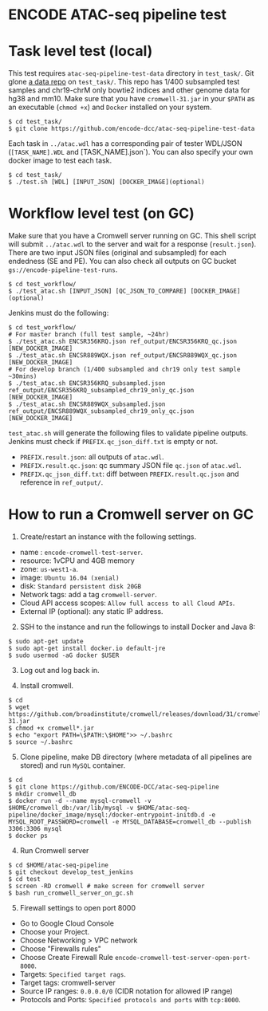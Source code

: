 ENCODE ATAC-seq pipeline test
===================================================

# Task level test (local)

This test requires `atac-seq-pipeline-test-data` directory in `test_task/`. Git glone [a data repo](https://github.com/leepc12/atac-seq-pipeline-test-data) on `test_task/`. This repo has 1/400 subsampled test samples and chr19-chrM only bowtie2 indices and other genome data for hg38 and mm10. Make sure that you have `cromwell-31.jar` in your `$PATH` as an executable (`chmod +x`) and `Docker` installed on your system.
```
$ cd test_task/
$ git clone https://github.com/encode-dcc/atac-seq-pipeline-test-data
```

Each task in `../atac.wdl` has a corresponding pair of tester WDL/JSON (`[TASK_NAME].WDL` and [TASK_NAME].json`). You can also specify your own docker image to test each task.
```
$ cd test_task/
$ ./test.sh [WDL] [INPUT_JSON] [DOCKER_IMAGE](optional)
```

# Workflow level test (on GC)

Make sure that you have a Cromwell server running on GC. This shell script will submit `../atac.wdl` to the server and wait for a response (`result.json`). There are two input JSON files (original and subsampled) for each endedness (SE and PE). You can also check all outputs on GC bucket `gs://encode-pipeline-test-runs`.
```
$ cd test_workflow/
$ ./test_atac.sh [INPUT_JSON] [QC_JSON_TO_COMPARE] [DOCKER_IMAGE](optional)
```

Jenkins must do the following:
```
$ cd test_workflow/
# For master branch (full test sample, ~24hr)
$ ./test_atac.sh ENCSR356KRQ.json ref_output/ENCSR356KRQ_qc.json [NEW_DOCKER_IMAGE]
$ ./test_atac.sh ENCSR889WQX.json ref_output/ENCSR889WQX_qc.json [NEW_DOCKER_IMAGE]
# For develop branch (1/400 subsampled and chr19 only test sample ~30mins)
$ ./test_atac.sh ENCSR356KRQ_subsampled.json ref_output/ENCSR356KRQ_subsampled_chr19_only_qc.json [NEW_DOCKER_IMAGE]
$ ./test_atac.sh ENCSR889WQX_subsampled.json ref_output/ENCSR889WQX_subsampled_chr19_only_qc.json [NEW_DOCKER_IMAGE]
```

`test_atac.sh` will generate the following files to validate pipeline outputs. Jenkins must check if `PREFIX.qc_json_diff.txt` is empty or not.
* `PREFIX.result.json`: all outputs of `atac.wdl`.
* `PREFIX.result.qc.json`: qc summary JSON file `qc.json` of `atac.wdl`.
* `PREFIX.qc_json_diff.txt`: diff between `PREFIX.result.qc.json` and reference in `ref_output/`.

# How to run a Cromwell server on GC

1) Create/restart an instance with the following settings.
* name : `encode-cromwell-test-server`. 
* resource: 1vCPU and 4GB memory
* zone: `us-west1-a`.
* image: `Ubuntu 16.04 (xenial)`
* disk: `Standard persistent disk 20GB`
* Network tags: add a tag `cromwell-server`.
* Cloud API access scopes: `Allow full access to all Cloud APIs`.
* External IP (optional): any static IP address.

2) SSH to the instance and run the followings to install Docker and Java 8:
```
$ sudo apt-get update
$ sudo apt-get install docker.io default-jre
$ sudo usermod -aG docker $USER
```

3) Log out and log back in.

4) Install cromwell.
```
$ cd
$ wget https://github.com/broadinstitute/cromwell/releases/download/31/cromwell-31.jar
$ chmod +x cromwell*.jar
$ echo "export PATH=\$PATH:\$HOME">> ~/.bashrc
$ source ~/.bashrc
```

5) Clone pipeline, make DB directory (where metadata of all pipelines are stored) and run `MySQL` container.
```
$ cd
$ git clone https://github.com/ENCODE-DCC/atac-seq-pipeline
$ mkdir cromwell_db
$ docker run -d --name mysql-cromwell -v $HOME/cromwell_db:/var/lib/mysql -v $HOME/atac-seq-pipeline/docker_image/mysql:/docker-entrypoint-initdb.d -e MYSQL_ROOT_PASSWORD=cromwell -e MYSQL_DATABASE=cromwell_db --publish 3306:3306 mysql
$ docker ps
```

4) Run Cromwell server
```
$ cd $HOME/atac-seq-pipeline
$ git checkout develop_test_jenkins
$ cd test
$ screen -RD cromwell # make screen for cromwell server
$ bash run_cromwell_server_on_gc.sh
```

5) Firewall settings to open port 8000
* Go to Google Cloud Console
* Choose your Project.
* Choose Networking > VPC network
* Choose "Firewalls rules"
* Choose Create Firewall Rule `encode-cromwell-test-server-open-port-8000`.
* Targets: `Specified target rags`.
* Target tags: cromwell-server
* Source IP ranges: `0.0.0.0/0` (CIDR notation for allowed IP range)
* Protocols and Ports: `Specified protocols and ports` with `tcp:8000`.
